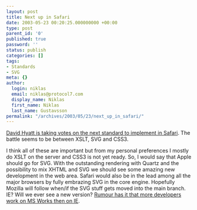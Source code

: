 ```yaml
---
layout: post
title: Next up in Safari
date: 2003-05-23 00:20:25.000000000 +00:00
type: post
parent_id: '0'
published: true
password: ''
status: publish
categories: []
tags:
- Standards
- SVG
meta: {}
author:
  login: niklas
  email: niklas@protocol7.com
  display_name: Niklas
  first_name: Niklas
  last_name: Gustavsson
permalink: "/archives/2003/05/23/next_up_in_safari/"
---
```

[David Hyatt is taking votes on the next standard to implement in Safari](http://www.mozillazine.org/weblogs/hyatt/archives/2003_05.html#003340). The battle seems to be between XSLT, SVG and CSS3.

I think all of these are important but from my personal preferences I mostly do XSLT on the server and CSS3 is not yet ready. So, I would say that Apple should go for SVG. With the outstanding rendering with Quartz and the possibility to mix XHTML and SVG we should see some amazing new development in the web area. Safari would also be in the lead among all the major browsers by fully embrazing SVG in the core engine. Hopefully Mozilla will follow when/if the SVG stuff gets moved into the main branch. IE? Will we ever see a new version? [Rumour has it that more developers work on MS Works then on IE](http://radio.weblogs.com/0117167/2003/05/17.html#a305).

